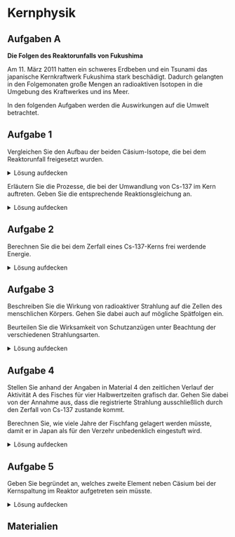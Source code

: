 # Kernphysik

## Aufgaben A
**Die Folgen des Reaktorunfalls von Fukushima**

Am 11. März 2011 hatten ein schweres Erdbeben und ein Tsunami das japanische Kernkraftwerk Fukushima stark beschädigt. Dadurch gelangten in den Folgemonaten große Mengen an radioaktiven Isotopen in die Umgebung des Kraftwerkes und ins Meer.

In den folgenden Aufgaben werden die Auswirkungen auf die Umwelt betrachtet.

## Aufgabe 1
Vergleichen Sie den Aufbau der beiden Cäsium-Isotope, die bei dem Reaktorunfall freigesetzt wurden.

<details> 
<summary>Lösung aufdecken</summary>
<p>Die Anzahl der Protonen ist gleich (55), die Anzahl der Neutronen ist unterschiedlich (82 bzw.79). Der Cs-137-Kern hat eine größere Masse.</p>
</details>

Erläutern Sie die Prozesse, die bei der Umwandlung von Cs-137 im Kern auftreten. Geben Sie die entsprechende Reaktionsgleichung an.

<details> 
<summary>Lösung aufdecken</summary>
<p>Der Cs-137-Kern wandelt sich unter Abgabe eines Elektrons in einen Bariumkern um. Dabei wird ein Neutron in ein Proton umgewandelt.</p>

$$\ce{^{137}_{55}Cs ->\ce{^{137}_{56}Ba}+^{0}_{-1}e}$$
</details>

## Aufgabe 2

Berechnen Sie die bei dem Zerfall eines Cs-137-Kerns frei werdende Energie.

<details> 
<summary>Lösung aufdecken</summary>

</details>

## Aufgabe 3

Beschreiben Sie die Wirkung von radioaktiver Strahlung auf die Zellen des menschlichen Körpers. Gehen Sie dabei auch auf mögliche Spätfolgen ein.

Beurteilen Sie die Wirksamkeit von Schutzanzügen unter Beachtung der verschiedenen Strahlungsarten.

<details> 
<summary>Lösung aufdecken</summary>
<p></p>

</details>

## Aufgabe 4

Stellen Sie anhand der Angaben in Material 4 den zeitlichen Verlauf der Aktivität A des Fisches für vier Halbwertzeiten grafisch dar. Gehen Sie dabei von der Annahme aus, dass die registrierte Strahlung ausschließlich durch den Zerfall von Cs-137 zustande kommt.

Berechnen Sie, wie viele Jahre der Fischfang gelagert werden müsste, damit er in Japan als für den Verzehr unbedenklich eingestuft wird.

<details> 
<summary>Lösung aufdecken</summary>
<p></p>

</details>

## Aufgabe 5

Geben Sie begründet an, welches zweite Element neben Cäsium bei der Kernspaltung im Reaktor aufgetreten sein müsste.

<details> 
<summary>Lösung aufdecken</summary>
<p></p>

</details>

## Materialien
